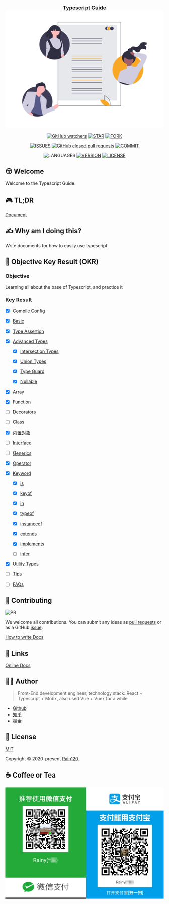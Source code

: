 <h3 align="center">
  <a href="https://github.com/Rain120/typescript-guide">Typescript Guide</a>
  <img align="center" src="docs/.vuepress/public/images/docs.png" />
</h3>

<div align="center">

[![GitHub watchers](https://img.shields.io/github/watchers/rain120/typescript-guide?style=social)](https://github.com/Rain120/typescript-guide/watchers)
[![STAR](https://img.shields.io/github/stars/rain120/typescript-guide?style=social)](https://github.com/Rain120/typescript-guide/stargazers) [![FORK](https://img.shields.io/github/forks/rain120/typescript-guide?style=social)](https://github.com/Rain120/typescript-guide/network/members)

[![ISSUES](https://img.shields.io/github/issues/rain120/typescript-guide?style=flat-square)](https://github.com/Rain120/typescript-guide/issues) [![GitHub closed pull requests](https://img.shields.io/github/issues-pr-closed/rain120/typescript-guide?style=flat-square)](https://github.com/Rain120/typescript-guide/pulls) [![COMMIT](https://img.shields.io/github/last-commit/rain120/typescript-guide?style=flat-square)](https://github.com/Rain120/typescript-guide/commits/master)

![LANGUAGES](https://img.shields.io/github/languages/top/rain120/typescript-guide?style=flat-square)
[![VERSION](https://img.shields.io/github/package-json/v/rain120/typescript-guide?style=flat-square)](https://github.com/Rain120/typescript-guide/blob/master/package.json) [![LICENSE](https://img.shields.io/github/license/rain120/typescript-guide?style=flat-square)](https://github.com/Rain120/typescript-guide/blob/master/LICENSE)

</div>

## 😚 Welcome

Welcome to the Typescript Guide.

## 🎮 TL;DR

<!-- ⌨️ To be Continue... -->
[Document](https://rain120.github.io/typescript-guide/)

## ✍ Why am I doing this?

Write documents for how to easily use typescript.
## 🍾 Objective Key Result (OKR)

### Objective

Learning all about the base of Typescript, and practice it

### Key Result

- [x] [Compile Config](./docs/zh/compile-config/README.md)

- [x] [Basic](./docs/zh/basic/README.md)

- [x] [Type Assertion](./docs/zh/advanced-types/type-assertion/README.md)

- [x] [Advanced Types](./docs/zh/advanced-types/README.md)

	- [x] [Intersection Types](./docs/zh/advanced-types/intersection-types/README.md)

	- [x] [Union Types](./docs/zh/advanced-types/union-types/README.md)

	- [x] [Type Guard](./docs/zh/advanced-types/type-guard/README.md)

	- [x] [Nullable](./docs/zh/advanced-types/nullable/README.md)

- [x] [Array](./docs/zh/array/README.md)

- [x] [Function](./docs/zh/function/README.md)

- [ ] [Decorators](./docs/zh/decorators/README.md)

- [ ] [Class](./docs/zh/class/README.md)

- [x] [内置对象](./docs/zh/built-in-objects/README.md)

- [ ] [Interface](./docs/zh/interface/README.md)

- [ ] [Generics](./docs/zh/generics/README.md)

- [x] [Operator](./docs/zh/operator/README.md)

- [x] [Keyword](./docs/zh/keyword/README.md)

	- [x] [is](./docs/zh/is/README.md)

	- [x] [keyof](./docs/zh/keyof/README.md)

	- [x] [in](./docs/zh/in/README.md)

	- [x] [typeof](./docs/zh/typeof/README.md)

	- [x] [instanceof](./docs/zh/instanceof/README.md)

	- [x] [extends](./docs/zh/extends/README.md)
	
	- [x] [implements](./docs/zh/implements/README.md)

	- [ ] [infer](./docs/zh/implements/README.md)
	
- [x] [Utility Types](./docs/zh/utility-types/README.md)

- [ ] [Tips](./docs/zh/tips/README.md)

- [ ] [FAQs](./docs/zh/faqs/README.md)


<!-- ## 🔨 Usage

⌨️ To be Continue... -->

## 🤝 Contributing

![PR](https://img.shields.io/badge/PRs-Welcome-orange?style=flat-square&logo=appveyor)

We welcome all contributions. You can submit any ideas as [pull requests](https://github.com/Rain120/typescript-guide/pulls) or as a GitHub [issue](https://github.com/Rain120/typescript-guide/issues).

[How to write Docs](how-to-write-docs.md)

## 🔗 Links

<!-- ⌨️ To be Continue... -->

[Online Docs](https://rain120.github.io/typescript-guide/)

## 👨‍🏭 Author

> Front-End development engineer, technology stack: React + Typescript + Mobx, also used Vue + Vuex for a while

- [Github](https://github.com/Rain120)
- [知乎](https://www.zhihu.com/people/yan-yang-nian-hua-120/activities)
- [掘金](https://juejin.im/user/57c616496be3ff00584f54db)

## 📝 License

[MIT](https://github.com/Rain120/typescript-guide/blob/master/LICENSE)

Copyright © 2020-present [Rain120](https://github.com/Rain120).

## ☕ Coffee or Tea

![wechat-zhifubao-pay.png](./wechat-zhifubao-pay.png)
